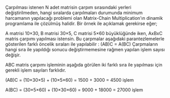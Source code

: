 Çarpılması istenen N adet matrisin çarpım sırasındaki yerleri değiştirilmeden,
hangi sıralarda çarpılmaları durumunda minimum harcamanın yapılacağı problemi olan 
Matrix-Chain Multiplication'ın dinamik programlama ile çözülmüş halidir.
Bir örnek ile açıklamak gerekirse eğer;

A matrisi 10×30, B matrisi 30×5, C matrisi 5×60 büyüklüğünde iken, AxBxC matris çarpımı yapılması istensin. 
Bu çarpmalar aşağıdaki parantezlemelerle gösterilen farklı öncelik sıraları ile yapılabilir : (AB)C = A(BC)
Çarpmaların hangi sıra ile yapıldığı sonucu değiştirmemesine rağmen yapılan işlem sayısı değişir.

ABC matris çarpımı işleminin aşağıda görülen iki farklı sıra ile yapılması için gerekli işlem sayıları farklıdır.

(AB)C = (10×30×5) + (10×5×60) = 1500 + 3000 = 4500 işlem

A(BC) = (30×5×60) + (10×30×60) = 9000 + 18000 = 27000 işlem
